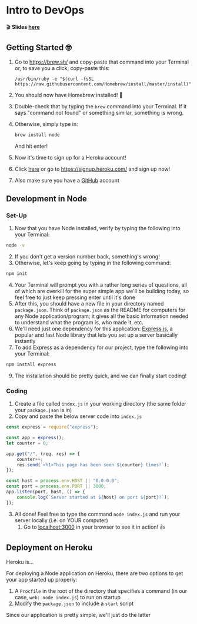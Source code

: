 # Intro to DevOps

:clapper: **Slides [here](https://docs.google.com/presentation/d/12l2trFW5kstjOHM6tKRpamY-KMPX65RpdyrMjZRT6do/edit?usp=sharing)**

## Getting Started :nerd_face:

1. Go to https://brew.sh/ and copy-paste that command into your Terminal or, to save you a click, copy-paste this:

   ```
   /usr/bin/ruby -e "$(curl -fsSL https://raw.githubusercontent.com/Homebrew/install/master/install)"
   ```

2. You should now have Homebrew installed! :beer:

3. Double-check that by typing the `brew` command into your Terminal. If it says "command not found" or something similar, something is wrong.

4. Otherwise, simply type in:

   ```sh
   brew install node
   ```

   And hit enter!

5. Now it's time to sign up for a Heroku account!

6. Click [here](https://signup.heroku.com/) or go to https://signup.heroku.com/ and sign up now!

7. Also make sure you have a [GitHub](https://github.com) account

## Development in Node

### Set-Up

1. Now that you have Node installed, verify by typing the following into your Terminal:

```sh
node -v
```

2. If you don't get a version number back, something's wrong!
3. Otherwise, let's keep going by typing in the following command:

```sh
npm init
```

4. Your Terminal will prompt you with a rather long series of questions, all of which are overkill for the super simple app we'll be building today, so feel free to just keep pressing enter until it's done
5. After this, you should have a new file in your directory named `package.json`. Think of `package.json` as the README for computers for any Node application/program; it gives all the basic information needed to understand what the program is, who made it, etc.
6. We'll need just one dependency for this application: [Express.js](https://expressjs.com/), a popular and fast Node library that lets you set up a server basically instantly
7. To add Express as a dependency for our project, type the following into your Terminal:

```sh
npm install express
```

9. The installation should be pretty quick, and we can finally start coding!

### Coding

1. Create a file called `index.js` in your working directory (the same folder your `package.json` is in)
2. Copy and paste the below server code into `index.js`

```javascript
const express = require("express");

const app = express();
let counter = 0;

app.get("/", (req, res) => {
	counter++;
	res.send(`<h1>This page has been seen ${counter} times!`);
});

const host = process.env.HOST || "0.0.0.0";
const port = process.env.PORT || 3000;
app.listen(port, host, () => {
	console.log(`Server started at ${host} on port ${port}!`);
});
```

3. All done! Feel free to type the command `node index.js` and run your server locally (i.e. on YOUR computer)
   1. Go to [localhost:3000](localhost:3000/) in your browser to see it in action! :+1:

## Deployment on Heroku

Heroku is...

For deploying a Node application on Heroku, there are two options to get your app started up properly:

1. A `Procfile` in the root of the directory that specifies a command (in our case, `web: node index.js`) to run on startup
2. Modify the `package.json` to include a `start` script

Since our application is pretty simple, we'll just do the latter